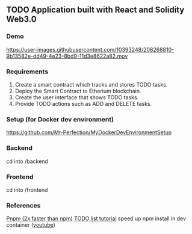 ## TODO Application built with React and Solidity Web3.0

### Demo
https://user-images.githubusercontent.com/10393248/208268810-9b13582e-dd49-4e23-8bd9-11d3e8622a82.mov




### Requirements
1. Create a smart contract which tracks and stores TODO tasks.
2. Deploy the Smart Contract to Etherium blockchain.
3. Create the user interface that shows TODO tasks.
4. Provide TODO actions such as ADD and DELETE tasks.


### Setup (for Docker dev environment)
https://github.com/Mr-Perfection/MyDockerDevEnvironmentSetup


### Backend
cd into /backend

### Frontend
cd into /frontend

### References
[Pnpm (2x faster than npm)](https://pnpm.io/installation)
[TODO list tutorial](https://www.youtube.com/watch?v=ZCwTeMi4uoc&t=137s)
speed up npm install in dev container ([youtube](https://www.youtube.com/watch?v=iDdJWIPRUx4))
